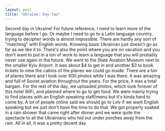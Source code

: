 ```yaml
---
layout: post
title: "Ukraine: Day Two"
---
```


Second day in Ukraine! For future reference, I need to learn more of the language before I go. Or
maybe I need to go to a Latin language country, trying to decipher words is almost impossible.
There are hardly any sort of "matching" with English words. Knowing basic Ukrainian just doesn't
go as far as we like it to. There's also the point where you are on vacation and you don't want to put
in a ton of work to learn a language that you will probably never use again in the future.
We went to the State Aviation Museum next to the smaller Kyiv Airport. It was about $4 to get in
and another $3 to book tickets to view the cabins of the planes we could go inside. There are a ton
of planes there and I took over 600 photos while I was there. It was amazing and full of Soviet
aviation throughout the years. For the price, it was a total bargain.
For the rest of the day, we uploaded photos, which took forever of this hotel WiFi, and planned
where to go to get food. We were mainly trying to find places with an English speaking staff/menu
but it's kinda hard to come by. A lot of people online said we should go to Lviv if we want English
speaking but we just don't have the time to do that. We got properly soaked in a rain shower that
came right after dinner and we were quite the spectacle to all the Ukrainians who hid out under
porches away from the rain. All in all, it was a pretty decent day
